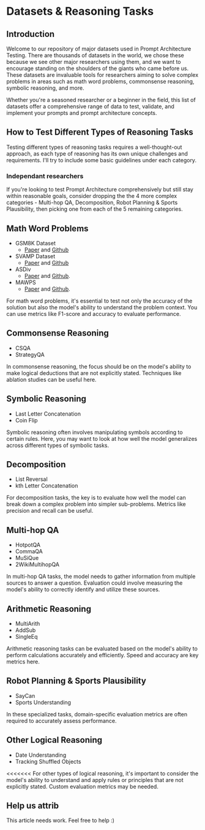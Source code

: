 # Datasets & Reasoning Tasks
## Introduction

Welcome to our repository of major datasets used in Prompt Architecture Testing. There are thousands of datasets in the world, we chose these because we see other major researchers using them, and we want to encourage standing on the shoulders of the giants who came before us. These datasets are invaluable tools for researchers aiming to solve complex problems in areas such as math word problems, commonsense reasoning, symbolic reasoning, and more. 


Whether you're a seasoned researcher or a beginner in the field, this list of datasets offer a comprehensive range of data to test, validate, and implement your prompts and prompt architecture concepts.


## How to Test Different Types of Reasoning Tasks

Testing different types of reasoning tasks requires a well-thought-out approach, as each type of reasoning has its own unique challenges and requirements. I'll try to include some basic guidelines under each category. 

### Independant researchers
If you're looking to test Prompt Architecture comprehensively but still stay within reasonable goals, consider dropping the the 4 more complex categories - Multi-hop QA, Decomposition, Robot Planning & Sports Plausibility, then picking one from each of the 5 remaining categories. 

## Math Word Problems
- GSM8K Dataset
  - [Paper](https://arxiv.org/pdf/2110.14168v1.pdf) and [Github](https://github.com/openai/grade-school-math)
- SVAMP Dataset
  - [Paper](https://arxiv.org/abs/2103.07191) and [Github](https://github.com/arkilpatel/SVAMP)
- ASDiv
  - [Paper](https://www.aclweb.org/anthology/2020.acl-main.92.pdf) and [Github](https://github.com/chaochun/nlu-asdiv-dataset).
- MAWPS
  - [Paper](https://www.aclweb.org/anthology/N16-1136.pdf) and [Github](https://github.com/sroy9/mawps).


For math word problems, it's essential to test not only the accuracy of the solution but also the model's ability to understand the problem context. You can use metrics like F1-score and accuracy to evaluate performance.


## Commonsense Reasoning
- CSQA
- StrategyQA

In commonsense reasoning, the focus should be on the model's ability to make logical deductions that are not explicitly stated. Techniques like ablation studies can be useful here.

## Symbolic Reasoning
- Last Letter Concatenation
- Coin Flip

Symbolic reasoning often involves manipulating symbols according to certain rules. Here, you may want to look at how well the model generalizes across different types of symbolic tasks.

## Decomposition
- List Reversal
- kth Letter Concatenation

For decomposition tasks, the key is to evaluate how well the model can break down a complex problem into simpler sub-problems. Metrics like precision and recall can be useful.

## Multi-hop QA
- HotpotQA
- CommaQA
- MuSiQue
- 2WikiMultihopQA

In multi-hop QA tasks, the model needs to gather information from multiple sources to answer a question. Evaluation could involve measuring the model's ability to correctly identify and utilize these sources.

## Arithmetic Reasoning
- MultiArith
- AddSub
- SingleEq

Arithmetic reasoning tasks can be evaluated based on the model's ability to perform calculations accurately and efficiently. Speed and accuracy are key metrics here.

## Robot Planning & Sports Plausibility
- SayCan
- Sports Understanding

In these specialized tasks, domain-specific evaluation metrics are often required to accurately assess performance.

## Other Logical Reasoning
- Date Understanding
- Tracking Shuffled Objects

<<<<<<< 
For other types of logical reasoning, it's important to consider the model's ability to understand and apply rules or principles that are not explicitly stated. Custom evaluation metrics may be needed.
>>>>>>>


## Help us attrib
This article needs work. Feel free to help :)
